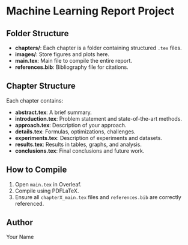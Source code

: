 # Machine Learning Report Project

## Folder Structure
- **chapters/**: Each chapter is a folder containing structured `.tex` files.
- **images/**: Store figures and plots here.
- **main.tex**: Main file to compile the entire report.
- **references.bib**: Bibliography file for citations.

## Chapter Structure
Each chapter contains:
- **abstract.tex**: A brief summary.
- **introduction.tex**: Problem statement and state-of-the-art methods.
- **approach.tex**: Description of your approach.
- **details.tex**: Formulas, optimizations, challenges.
- **experiments.tex**: Description of experiments and datasets.
- **results.tex**: Results in tables, graphs, and analysis.
- **conclusions.tex**: Final conclusions and future work.

## How to Compile
1. Open `main.tex` in Overleaf.
2. Compile using PDFLaTeX.
3. Ensure all `chapterX_main.tex` files and `references.bib` are correctly referenced.

## Author
Your Name
